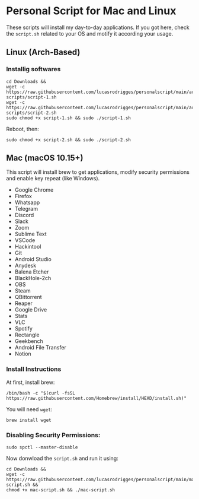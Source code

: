 # Personal Script for Mac and Linux

These scripts will install my day-to-day applications. If you got here, check the `script.sh` related to your OS and motify it according your usage.

## Linux (Arch-Based)

### Installig softwares

```
cd Downloads && 
wget -c https://raw.githubusercontent.com/lucasrodrigges/personalscript/main/arch-scripts/script-1.sh
wget -c https://raw.githubusercontent.com/lucasrodrigges/personalscript/main/arch-scripts/script-2.sh
sudo chmod +x script-1.sh && sudo ./script-1.sh

``` 

Reboot, then:

``` 
sudo chmod +x script-2.sh && sudo ./script-2.sh

``` 


## Mac (macOS 10.15+)
This script will install brew to get applications, modify security permissions and enable key repeat (like Windows).

<ul>
  <li>Google Chrome</li>
  <li>Firefox</li>
  <li>Whatsapp</li>
  <li>Telegram</li>
  <li>Discord</li>
  <li>Slack</li>
  <li>Zoom</li>
  <li>Sublime Text</li>
  <li>VSCode</li>
  <li>Hackintool</li>
  <li>Git</li>
  <li>Android Studio</li>
  <li>Anydesk</li>
  <li>Balena Etcher</li>
  <li>BlackHole-2ch</li>
  <li>OBS</li>
  <li>Steam</li>
  <li>QBittorrent</li>
  <li>Reaper</li>
  <li>Google Drive</li>
  <li>Stats</li>
  <li>VLC</li>
  <li>Spotify</li>
  <li>Rectangle</li>
  <li>Geekbench</li>
  <li>Android File Transfer</li>
  <li>Notion</li>
</ul>  

### Install Instructions

At first, install brew:
```
/bin/bash -c "$(curl -fsSL https://raw.githubusercontent.com/Homebrew/install/HEAD/install.sh)"
```

You will need `wget`:
```
brew install wget
```
### Disabling Security Permissions:
```
sudo spctl --master-disable
```
Now donwload the `script.sh` and run it using:
```
cd Downloads && 
wget -c https://raw.githubusercontent.com/lucasrodrigges/personalscript/main/mac-script.sh && 
chmod +x mac-script.sh && ./mac-script.sh

```